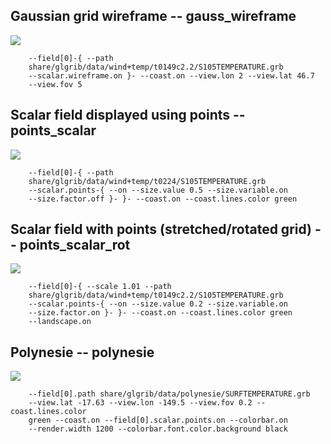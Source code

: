 ## Gaussian grid wireframe -- gauss_wireframe
![](raw/master/share/glgrib/test/gauss_wireframe/TEST_0000.png)

```
    --field[0]-{ --path 
    share/glgrib/data/wind+temp/t0149c2.2/S105TEMPERATURE.grb 
    --scalar.wireframe.on }- --coast.on --view.lon 2 --view.lat 46.7 
    --view.fov 5 
```
## Scalar field displayed using points -- points_scalar
![](raw/master/share/glgrib/test/points_scalar/TEST_0000.png)

```
    --field[0]-{ --path 
    share/glgrib/data/wind+temp/t0224/S105TEMPERATURE.grb 
    --scalar.points-{ --on --size.value 0.5 --size.variable.on 
    --size.factor.off }- }- --coast.on --coast.lines.color green 
```
## Scalar field with points (stretched/rotated grid) -- points_scalar_rot
![](raw/master/share/glgrib/test/points_scalar_rot/TEST_0000.png)

```
    --field[0]-{ --scale 1.01 --path 
    share/glgrib/data/wind+temp/t0149c2.2/S105TEMPERATURE.grb 
    --scalar.points-{ --on --size.value 0.2 --size.variable.on 
    --size.factor.on }- }- --coast.on --coast.lines.color green 
    --landscape.on 
```
## Polynesie -- polynesie
![](raw/master/share/glgrib/test/polynesie/TEST_0000.png)

```
    --field[0].path share/glgrib/data/polynesie/SURFTEMPERATURE.grb 
    --view.lat -17.63 --view.lon -149.5 --view.fov 0.2 --coast.lines.color 
    green --coast.on --field[0].scalar.points.on --colorbar.on 
    --render.width 1200 --colorbar.font.color.background black 
```
